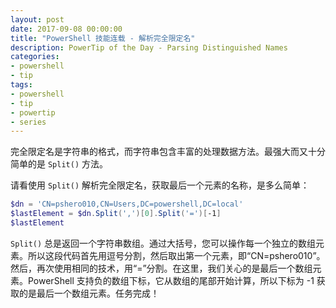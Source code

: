 ```yaml
---
layout: post
date: 2017-09-08 00:00:00
title: "PowerShell 技能连载 - 解析完全限定名"
description: PowerTip of the Day - Parsing Distinguished Names
categories:
- powershell
- tip
tags:
- powershell
- tip
- powertip
- series
---
```

完全限定名是字符串的格式，而字符串包含丰富的处理数据方法。最强大而又十分简单的是 `Split()` 方法。

请看使用 `Split()` 解析完全限定名，获取最后一个元素的名称，是多么简单：

```powershell
$dn = 'CN=pshero010,CN=Users,DC=powershell,DC=local'
$lastElement = $dn.Split(',')[0].Split('=')[-1]
$lastElement
```

`Split()` 总是返回一个字符串数组。通过大括号，您可以操作每一个独立的数组元素。所以这段代码首先用逗号分割，然后取出第一个元素，即“CN=pshero010”。然后，再次使用相同的技术，用“=”分割。在这里，我们关心的是最后一个数组元素。PowerShell 支持负的数组下标，它从数组的尾部开始计算，所以下标为 -1 获取的是最后一个数组元素。任务完成！

<!--本文国际来源：[Parsing Distinguished Names](http://community.idera.com/powershell/powertips/b/tips/posts/parsing-distinguished-names)-->
